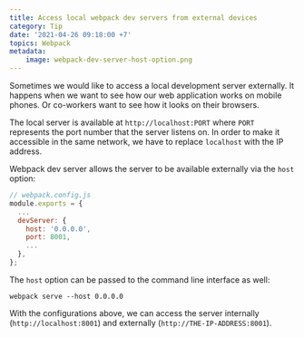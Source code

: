 ```yaml
---
title: Access local webpack dev servers from external devices
category: Tip
date: '2021-04-26 09:18:00 +7'
topics: Webpack
metadata:
    image: webpack-dev-server-host-option.png
---
```


Sometimes we would like to access a local development server externally. It happens when we want to see how our web application works on mobile phones. Or co-workers want to see how it looks on their browsers.

The local server is available at `http://localhost:PORT` where `PORT` represents the port number that the server listens on. In order to make it accessible in the same network, we have to replace `localhost` with the IP address.

Webpack dev server allows the server to be available externally via the `host` option:

```js
// webpack.config.js
module.exports = {
  ...
  devServer: {
    host: '0.0.0.0',
    port: 8001,
    ...
  },
};
```

The `host` option can be passed to the command line interface as well:

```shell
webpack serve --host 0.0.0.0
```

With the configurations above, we can access the server internally (`http://localhost:8001`) and externally (`http://THE-IP-ADDRESS:8001`).
